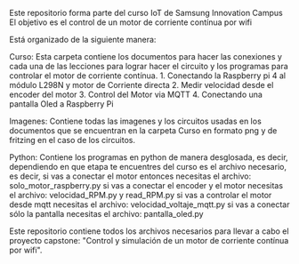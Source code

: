 Este repositorio forma parte del curso IoT de Samsung Innovation Campus
El objetivo es el control de un motor de corriente contínua por wifi

Está organizado de la siguiente manera:

Curso:
      Esta carpeta contiene los documentos para hacer las conexiones y cada una de las lecciones para lograr hacer el circuito y los programas para controlar el motor de corriente contínua.
      1. Conectando la Raspberry pi 4 al módulo L298N y motor de Corriente directa
      2. Medir velocidad desde el encoder del motor
      3. Control del Motor via MQTT
      4. Conectando una pantalla Oled a Raspberry Pi

Imagenes:
      Contiene todas las imagenes y los circuitos usadas en los documentos que se encuentran en la carpeta Curso en formato png y de fritzing en el caso de los circuitos.

Python:
      Contiene los programas en python de manera desglosada, es decir, dependiendo en que etapa te encuentres del curso es el archivo necesario, es decir, si vas a conectar el motor entonces necesitas el archivo: solo_motor_raspberry.py
si vas a conectar el encoder y el motor necesitas el archivo: velocidad_RPM.py y read_RPM.py
si vas a controlar el motor desde mqtt necesitas el archivo: velocidad_voltaje_mqtt.py
si vas a conectar sólo la pantalla necesitas el archivo: pantalla_oled.py



Este repositorio contiene todos los archivos necesarios para llevar a cabo el proyecto capstone: "Control y simulación de un motor de corriente contínua por wifi".
